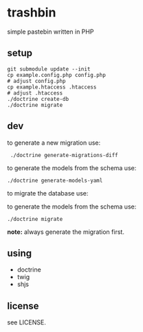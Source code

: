 # trashbin

simple pastebin written in PHP

## setup

    git submodule update --init
    cp example.config.php config.php
    # adjust config.php
    cp example.htaccess .htaccess
    # adjust .htaccess
    ./doctrine create-db
    ./doctrine migrate

## dev

to generate a new migration use:

     ./doctrine generate-migrations-diff

to generate the models from the schema use:

    ./doctrine generate-models-yaml

to migrate the database use:

to generate the models from the schema use:

    ./doctrine migrate

**note:** always generate the migration first.

## using

* doctrine
* twig
* shjs

## license

see LICENSE.
